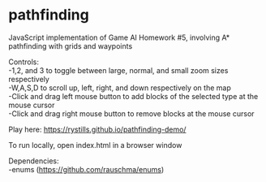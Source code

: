 # pathfinding  
JavaScript implementation of Game AI Homework #5, involving A* pathfinding with grids and waypoints  
  
Controls:  
-1,2, and 3 to toggle between large, normal, and small zoom sizes respectively  
-W,A,S,D to scroll up, left, right, and down respectively on the map  
-Click and drag left mouse button to add blocks of the selected type at the mouse cursor  
-Click and drag right mouse button to remove blocks at the mouse cursor  
  
Play here: https://rystills.github.io/pathfinding-demo/  
  
To run locally, open index.html in a browser window  
  
Dependencies:  
-enums (https://github.com/rauschma/enums)	